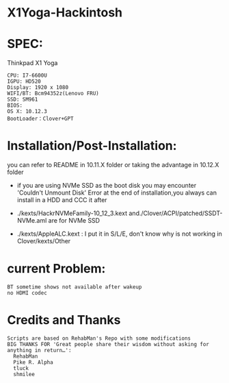 # X1Yoga-Hackintosh

# SPEC:
  Thinkpad X1 Yoga

	CPU: I7-6600U
	IGPU: HD520
	Display: 1920 x 1080
	WIFI/BT: Bcm94352z(Lenovo FRU)
    SSD: SM961
	BIOS:
	OS X: 10.12.3
	BootLoader：Clover+GPT

# Installation/Post-Installation:
  you can refer to README in 10.11.X folder
  or taking the advantage in 10.12.X folder

* if you are using NVMe SSD as the boot disk you may encounter 'Couldn't Unmount Disk' Error at the end of installation,you always can install in a HDD and CCC it after

* ./kexts/HackrNVMeFamily-10_12_3.kext and./Clover/ACPI/patched/SSDT-NVMe.aml are for NVMe SSD
* ./kexts/AppleALC.kext : I put it in S/L/E, don't know why is not working in Clover/kexts/Other

# current Problem:

    BT sometime shows not available after wakeup
    no HDMI codec


# Credits and Thanks
    Scripts are based on RehabMan's Repo with some modifications
    BIG THANKS FOR 'Great people share their wisdom without asking for anything in return…':
      RehabMan
      Pike R. Alpha
      tluck
      shmilee
